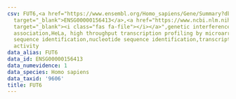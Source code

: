 ```yaml
---
csv: FUT6,<a href="https://www.ensembl.org/Homo_sapiens/Gene/Summary?db=core;g=ENSG00000156413"
  target="_blank">ENSG00000156413</a>,<a href="https://www.ncbi.nlm.nih.gov/pubmed/17216044"
  target="_blank"><i class="fas fa-file"></i></a>",genetic interference,functional
  association,HeLa, high throughput transcription profiling by microarray,nucleotide
  sequence identification,nucleotide sequence identification,transcriptional regulation,up-regulates
  activity
data_alias: FUT6
data_id: ENSG00000156413
data_numevidence: 1
data_species: Homo sapiens
data_taxid: '9606'
title: FUT6
---
```

